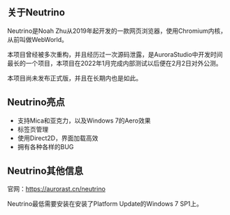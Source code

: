 ## 关于Neutrino

Neutrino是Noah Zhu从2019年起开发的一款网页浏览器，使用Chromium内核，从前叫做WebWorld。

本项目曾经被多次重构，并且经历过一次源码泄露，是AuroraStudio中开发时间最长的一个项目，本项目在2022年1月完成内部测试以后便在2月2日对外公测。

本项目尚未发布正式版，并且在长期内也是如此。

## Neutrino亮点

- 支持Mica和亚克力，以及Windows 7的Aero效果
- 标签页管理
- 使用Direct2D，界面加载高效
- 拥有各种各样的BUG

## Neutrino其他信息

官网：https://aurorast.cn/neutrino

Neutrino最低需要安装在安装了Platform Update的Windows 7 SP1上。